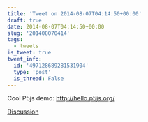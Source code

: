 ```yaml
---
title: 'Tweet on 2014-08-07T04:14:50+00:00'
draft: true
date: 2014-08-07T04:14:50+00:00
slug: '201408070414'
tags:
  - tweets
is_tweet: true
tweet_info:
  id: '497128689281531904'
  type: 'post'
  is_thread: False
---
```




Cool P5js demo: <http://hello.p5js.org/>

[Discussion](https://x.com/sytelus/status/497128689281531904)
